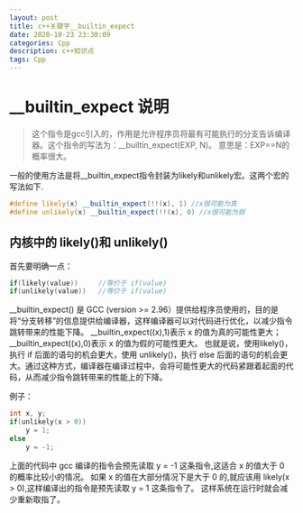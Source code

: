 ```yaml
---
layout: post
title: c++关键字__builtin_expect
date: 2020-10-23 23:30:09
categories: Cpp
description: c++知识点
tags: Cpp
---
```



# __builtin_expect 说明

> 这个指令是gcc引入的，作用是允许程序员将最有可能执行的分支告诉编译器。这个指令的写法为：__builtin_expect(EXP, N)。
意思是：EXP==N的概率很大。


一般的使用方法是将__builtin_expect指令封装为likely和unlikely宏。这两个宏的写法如下.

```c++
#define likely(x) __builtin_expect(!!(x), 1) //x很可能为真       
#define unlikely(x) __builtin_expect(!!(x), 0) //x很可能为假
```

## 内核中的 likely()和 unlikely()

首先要明确一点：

```c++
if(likely(value))     //等价于 if(value)
if(unlikely(value))   //等价于 if(value)
```

__builtin_expect() 是 GCC (version >= 2.96）提供给程序员使用的，目的是将“分支转移”的信息提供给编译器，这样编译器可以对代码进行优化，以减少指令跳转带来的性能下降。
__builtin_expect((x),1)表示 x 的值为真的可能性更大；
__builtin_expect((x),0)表示 x 的值为假的可能性更大。
也就是说，使用likely()，执行 if 后面的语句的机会更大，使用 unlikely()，执行 else 后面的语句的机会更大。通过这种方式，编译器在编译过程中，会将可能性更大的代码紧跟着起面的代码，从而减少指令跳转带来的性能上的下降。


例子：
```c++
int x, y;
if(unlikely(x > 0))
    y = 1; 
else 
    y = -1;
```

上面的代码中 gcc 编译的指令会预先读取 y = -1 这条指令,这适合 x 的值大于 0 的概率比较小的情况。
如果 x 的值在大部分情况下是大于 0 的,就应该用 likely(x > 0),这样编译出的指令是预先读取 y = 1 这条指令了。
这样系统在运行时就会减少重新取指了。















